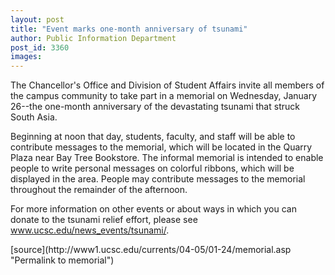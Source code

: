 ```yaml
---
layout: post
title: "Event marks one-month anniversary of tsunami"
author: Public Information Department
post_id: 3360
images:
---
```


<a name="content" id="content"></a>
<p>
  The Chancellor's Office and Division of Student Affairs invite all members of the campus community to take part in a memorial on Wednesday, January 26--the one-month anniversary of the devastating tsunami that struck South Asia.
</p>
<p>
  Beginning at noon that day, students, faculty, and staff will be able to contribute messages to the memorial, which will be located in the Quarry Plaza near Bay Tree Bookstore. The informal memorial is intended to enable people to write personal messages on colorful ribbons, which will be displayed in the area. People may contribute messages to the memorial throughout the remainder of the afternoon.
</p>
<p>
  For more information on other events or about ways in which you can donate to the tsunami relief effort, please see <a href="http://www.ucsc.edu/news_events/tsunami/">www.ucsc.edu/news_events/tsunami/</a>.
</p>
[source](http://www1.ucsc.edu/currents/04-05/01-24/memorial.asp "Permalink to memorial")
